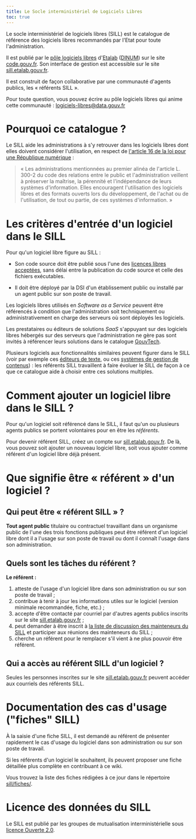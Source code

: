 ```yaml
---
title: Le Socle interministériel de Logiciels Libres
toc: true
---
```


Le socle interministériel de logiciels libres (SILL) est le catalogue
de référence des logiciels libres recommandés par l'Etat pour toute
l'administration.

Il est publié par le [pôle logiciels
libres](https://communs.numerique.gouv.fr/)
d'[Etalab](https://www.etalab.gouv.fr/)
([DINUM](https://www.numerique.gouv.fr/)) sur le site
[code.gouv.fr](https://code.gouv.fr/#/sill). Son interface de gestion
est accessible sur le site
[sill.etalab.gouv.fr](https://sill.etalab.gouv.fr).

Il est construit de façon collaborative par une communauté d'agents
publics, les « référents SILL ».

Pour toute question, vous pouvez écrire au pôle logiciels libres qui
anime cette communauté : <logiciels-libres@data.gouv.fr>

# Pourquoi ce catalogue ?

Le SILL aide les administrations à s'y retrouver dans les logiciels
libres dont elles doivent considérer l'utilisation, en respect de
[l'article 16 de la loi pour une République
numérique](https://www.legifrance.gouv.fr/loda/article_lc/LEGIARTI000033205068) :

> « Les administrations mentionnées au premier alinéa de l'article L.
> 300-2 du code des relations entre le public et l'administration
> veillent à préserver la maîtrise, la pérennité et l'indépendance de
> leurs systèmes d'information. Elles encouragent l'utilisation des
> logiciels libres et des formats ouverts lors du développement, de
> l'achat ou de l'utilisation, de tout ou partie, de ces systèmes
> d'information. »

# Les critères d'entrée d'un logiciel dans le SILL

Pour qu'un logiciel libre figure au SILL :

-   Son code source doit être publié sous l'une des [licences libres
    acceptées](licences-libres-dinum.md), sans délai entre la
    publication du code source et celle des fichiers exécutables.

-   Il doit être déployé par la DSI d'un établissement public ou
    installé par un agent public sur son poste de travail.

Les logiciels libres utilisés en *Software as a Service* peuvent être
référencés à condition que l'administration soit techniquement ou
administrativement en charge des serveurs où sont déployés les
logiciels.

Les prestataires ou éditeurs de solutions *SaaS* s'appuyant sur des
logiciels libres hébergés sur des serveurs que l'administration ne
gère pas sont invités à référencer leurs solutions dans le catalogue
[GouvTech](https://catalogue.numerique.gouv.fr/).

Plusieurs logiciels aux fonctionnalités similaires peuvent figurer
dans le SILL (voir par exemple ces [éditeurs de
texte](https://sill.etalab.gouv.fr/fr/software?id=174), ou ces
[systèmes de gestion de
contenus](https://sill.etalab.gouv.fr/fr/software?id=36)) : les
référents SILL travaillent à faire évoluer le SILL de façon à ce que
ce catalogue aide à choisir entre ces solutions multiples.

# Comment ajouter un logiciel libre dans le SILL ?

Pour qu'un logiciel soit référencé dans le SILL, il faut qu'un ou
plusieurs agents publics se portent volontaires pour en être les
*référents*.

Pour devenir référent SILL, créez un compte sur
[sill.etalab.gouv.fr](https://sill.etalab.gouv.fr). De là, vous pouvez
soit ajouter un nouveau logiciel libre, soit vous ajouter comme
référent d'un logiciel libre déjà présent.

# Que signifie être « référent » d'un logiciel ?

## Qui peut être « référent SILL » ?

**Tout agent public** titulaire ou contractuel travaillant dans un
organisme public de l'une des trois fonctions publiques peut être
référent d'un logiciel libre dont il a l'usage sur son poste de
travail ou dont il connaît l'usage dans son administration.

## Quels sont les tâches du référent ?

**Le référent :**

1.  atteste de l'usage d'un logiciel libre dans son administration ou
    sur son poste de travail ;
2.  contribue à tenir à jour les informations utiles sur le logiciel
    (version minimale recommandée, fiche, etc.) ;
3.  accepte d'être contacté par courriel par d'autres agents publics
    inscrits sur le site
    [sill.etalab.gouv.fr](https://sill.etalab.gouv.fr) ;
4.  peut demander à être inscrit à [la liste de discussion des
    mainteneurs du
    SILL](https://groupes.renater.fr/sympa/info/sill-mainteneurs) et
    participer aux réunions des mainteneurs du SILL ;
5.  cherche un référent pour le remplacer s'il vient à ne plus pouvoir
    être référent.

## Qui a accès au référent SILL d'un logiciel ?

Seules les personnes inscrites sur le site
[sill.etalab.gouv.fr](https://sill.etalab.gouv.fr) peuvent accéder aux
courriels des référents SILL.

# Documentation des cas d'usage (\"fiches\" SILL)

À la saisie d'une fiche SILL, il est demandé au référent de présenter
rapidement le cas d'usage du logiciel dans son administration ou sur
son poste de travail.

Si les référents d'un logiciel le souhaitent, ils peuvent proposer une
fiche détaillée plus complète en contribuant à ce wiki.

Vous trouvez la liste des fiches rédigées à ce jour dans le répertoire
[sill/fiches/](sill/fiches/index.md).

# Licence des données du SILL

Le SILL est publié par les groupes de mutualisation interministérielle
sous [licence Ouverte
2.0](https://github.com/etalab/Licence-Ouverte/blob/master/LO.md).

